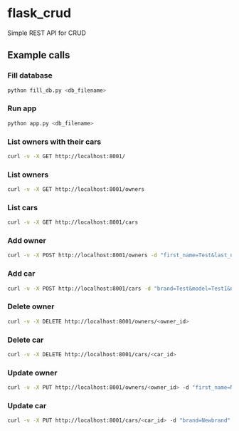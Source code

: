 # flask_crud
Simple REST API for CRUD

## Example calls

### Fill database
```bash
python fill_db.py <db_filename>
```
### Run app
```bash
python app.py <db_filename>
```
### List owners with their cars
```bash
curl -v -X GET http://localhost:8001/
```
### List owners
```bash
curl -v -X GET http://localhost:8001/owners
```
### List cars
```bash
curl -v -X GET http://localhost:8001/cars
```
### Add owner
```bash
curl -v -X POST http://localhost:8001/owners -d "first_name=Test&last_name=Test2&pesel=1234567890123"
```
### Add car
```bash
curl -v -X POST http://localhost:8001/cars -d "brand=Test&model=Test1&number=NO12345&owner=13"
```
### Delete owner
```bash
curl -v -X DELETE http://localhost:8001/owners/<owner_id>
```
### Delete car
```bash
curl -v -X DELETE http://localhost:8001/cars/<car_id>
```
### Update owner
```bash
curl -v -X PUT http://localhost:8001/owners/<owner_id> -d "first_name=Newfirstname&last_name=Newlastname"
```
### Update car
```bash
curl -v -X PUT http://localhost:8001/cars/<car_id> -d "brand=Newbrand"
```
